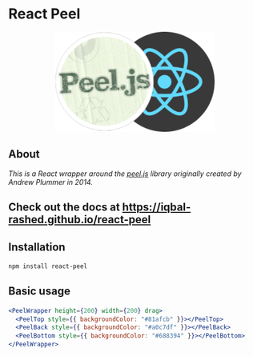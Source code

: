 # React Peel

<div style="text-align: center; margin: auto;">
  <img src="docs/public/logo.png" height="200" style="object-fit: contain;">

</div>

## About

_This is a React wrapper around the [peel.js](https://github.com/andrewplummer/peel-js) library originally created by Andrew Plummer in 2014._

## **Check out the docs at https://iqbal-rashed.github.io/react-peel**

## Installation

```sh
npm install react-peel
```

## Basic usage

```jsx
<PeelWrapper height={200} width={200} drag>
  <PeelTop style={{ backgroundColor: "#81afcb" }}></PeelTop>
  <PeelBack style={{ backgroundColor: "#a0c7df" }}></PeelBack>
  <PeelBottom style={{ backgroundColor: "#688394" }}></PeelBottom>
</PeelWrapper>
```
